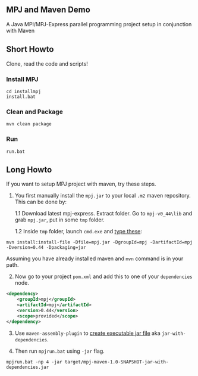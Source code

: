 ## MPJ and Maven Demo
A Java MPI/MPJ-Express parallel programming project setup in conjunction with Maven

## Short Howto

Clone, read the code and scripts!

### Install MPJ

```batch
cd installmpj
install.bat
```

### Clean and Package

```batch
mvn clean package
```

### Run

```batch
run.bat
```


## Long Howto

If you want to setup MPJ project with maven, try these steps.

1. You first manually install the `mpj.jar` to your local `.m2` maven repository. This can be done by:

    1.1 Download latest mpj-express. Extract folder. Go to `mpj-v0_44\lib` and grab `mpj.jar`, put in some `tmp` folder.

    1.2 Inside `tmp` folder, launch `cmd.exe` and [type these][1]:
    
```batch
mvn install:install-file -Dfile=mpj.jar -DgroupId=mpj -DartifactId=mpj -Dversion=0.44 -Dpackaging=jar
```

Assuming you have already installed maven and `mvn` command is in your path.

2. Now go to your project `pom.xml` and add this to one of your `dependencies` node.

```xml
<dependency>
    <groupId>mpj</groupId>
    <artifactId>mpj</artifactId>
    <version>0.44</version>
    <scope>provided</scope>
</dependency>
```

3. Use `maven-assembly-plugin` to [create executable jar file][2] aka `jar-with-dependencies`.

4. Then run `mpjrun.bat` using `-jar` flag.
```batch
mpjrun.bat -np 4 -jar target/mpj-maven-1.0-SNAPSHOT-jar-with-dependencies.jar
```


[1]: https://maven.apache.org/guides/mini/guide-3rd-party-jars-local.html

[2]: http://maven.apache.org/plugins/maven-assembly-plugin/